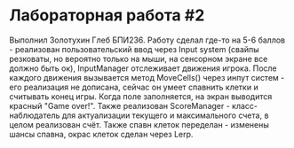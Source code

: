 # Лабораторная работа #2
Выполнил Золотухин Глеб БПИ236. 
Работу сделал где-то на 5-6 баллов - реализован пользовательский ввод через Input system (свайпы резковаты, но вероятно только на мыши, на сенсорном экране все должно быть ок), InputManager отслеживает движения игрока. После каждого движения вызывается метод MoveCells() через инпут систем - его реализация не дописана, сейчас он умеет спавнить клетки и считывать конец игры. Когда поле заполняется, на экран выводится красный "Game over!". Также реализован ScoreManager - класс-наблюдатель для актуализации текущего и максимального счета, в целом реализован счёт. Также спавн клеток переделан - изменены шансы спавна, окрас клеток сделан через Lerp. 
